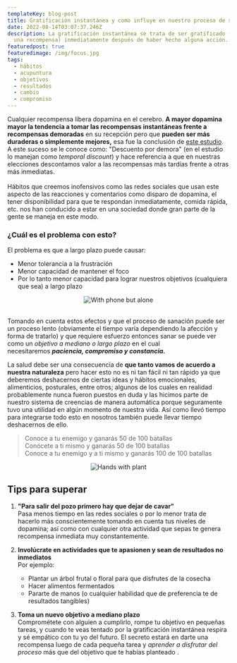 ```yaml
---
templateKey: blog-post
title: Gratificación instantánea y como influye en nuestro proceso de sanación
date: 2022-08-14T03:07:37.246Z
description: La gratificación instantánea se trata de ser gratificado (recibir
  una recompensa) inmediatamente después de haber hecho alguna acción.
featuredpost: true
featuredimage: /img/focus.jpg
tags:
  - hábitos
  - acupuntura
  - objetivos
  - resultados
  - cambio
  - compromiso
---
```

Cualquier recompensa libera dopamina en el cerebro. **A mayor dopamina mayor la tendencia a tomar las recompensas instantáneas frente a recompensas demoradas** en su recepción pero que **pueden ser más duraderas o simplemente mejores,** esa fue la conclusión de [este estudio](https://www.jneurosci.org/content/30/26/8888).\
A este suceso se le conoce como: "Descuento por demora" (en el estudio lo manejan como *temporal discount*) y hace referencia a que en nuestras elecciones descontamos valor a las recompensas más tardías frente a otras más inmediatas. \
\
Hábitos que creemos inofensivos como las redes sociales que usan este aspecto de las reacciones y comentarios como disparo de dopamina, el tener disponibilidad para que te respondan inmediatamente, comida rápida, etc. nos han conducido a estar en una sociedad donde gran parte de la gente se maneja en este modo.

### ¿Cuál es el problema con esto?

El problema es que a largo plazo puede causar:

* Menor tolerancia a la frustración
* Menor capacidad de mantener el foco
* Por lo tanto menor capacidad para lograr nuestros objetivos (cualquiera que sea) a largo plazo

<div style="text-align:center"><img alt="With phone but alone" src="/img/smartphone-g90091398c_640.jpg" /></div>

\
Tomando en cuenta estos efectos y que el proceso de sanación puede ser un proceso lento (obviamente el tiempo varía dependiendo la afección y forma de tratarlo) y que requiere esfuerzo entonces sanar se puede ver como un *objetivo a mediano o largo plazo* en el cual necesitaremos ***paciencia, compromiso y constancia.***

La salud debe ser una consecuencia de **que tanto vamos de acuerdo a nuestra naturaleza** pero hacer esto no es ni tan fácil ni tan rápido ya que deberemos deshacernos de ciertas ideas y hábitos emocionales, alimenticios, posturales, entre otros; algunos de los cuales en realidad probablemente nunca fueron puestos en duda y las hicimos parte de nuestro sistema de creencias de manera automática porque seguramente tuvo una utilidad en algún momento de nuestra vida. Así como llevó tiempo para integrarse todo esto en nosotros también puede llevar tiempo deshacernos de ello.

> Conoce a tu enemigo y ganarás 50 de 100 batallas\
> Conócete a ti mismo y ganarás 50 de 100 batallas\
> Conoce a tu enemigo y a ti mismo y ganarás 100 de 100 batallas

<div style="text-align:center"><img alt="Hands with plant" src="/img/hands-g98005089e_640.jpg" /></div>

## Tips para superar

1. **"Para salir del pozo primero hay que dejar de cavar"**\
   Pasa menos tiempo en las redes sociales o por lo menor trata de hacerlo más conscientemente tomando en cuenta tus niveles de dopamina; así como con cualquier otra actividad que sepas te genera recompensa inmediata muy constantemente.
2. **Involúcrate en actividades que te apasionen y sean de resultados no inmediatos**\
   Por ejemplo: 

   * Plantar un árbol frutal o floral para que disfrutes de la cosecha
   * Hacer alimentos fermentados
   * Pararte de manos (o cualquier habilidad que de preferencia te de resultados tangibles)
3. **Toma un nuevo objetivo a mediano plazo**\
   Comprométete con alguien a cumplirlo, rompe tu objetivo en pequeñas tareas, y cuando te veas tentado por la gratificación instantánea respira y sé empático con tu yo del futuro. El secreto estará en darte una recompensa luego de cada pequeña tarea y *aprender a disfrutar del proceso* más que del objetivo que te habías planteado .